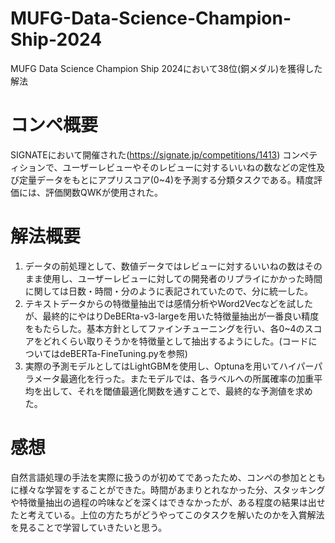 # MUFG-Data-Science-Champion-Ship-2024
MUFG Data Science Champion Ship 2024において38位(銅メダル)を獲得した解法

# コンペ概要
SIGNATEにおいて開催された(https://signate.jp/competitions/1413)
コンペティションで、ユーザーレビューやそのレビューに対するいいねの数などの定性及び定量データをもとにアプリスコア(0~4)を予測する分類タスクである。精度評価には、評価関数QWKが使用された。

# 解法概要
1. データの前処理として、数値データではレビューに対するいいねの数はそのまま使用し、ユーザーレビューに対しての開発者のリプライにかかった時間に関しては日数・時間・分のように表記されていたので、分に統一した。
2. テキストデータからの特徴量抽出では感情分析やWord2Vecなどを試したが、最終的にやはりDeBERta-v3-largeを用いた特徴量抽出が一番良い精度をもたらした。基本方針としてファインチューニングを行い、各0~4のスコアをどれくらい取りそうかを特徴量として抽出するようにした。(コードについてはdeBERTa-FineTuning.pyを参照)
3. 実際の予測モデルとしてはLightGBMを使用し、Optunaを用いてハイパーパラメータ最適化を行った。またモデルでは、各ラベルへの所属確率の加重平均を出して、それを閾値最適化関数を通すことで、最終的な予測値を求めた。

# 感想
自然言語処理の手法を実際に扱うのが初めてであったため、コンペの参加とともに様々な学習をすることができた。時間があまりとれなかった分、スタッキングや特徴量抽出の過程の吟味などを深くはできなかったが、ある程度の結果は出せたと考えている。上位の方たちがどうやってこのタスクを解いたのかを入賞解法を見ることで学習していきたいと思う。
